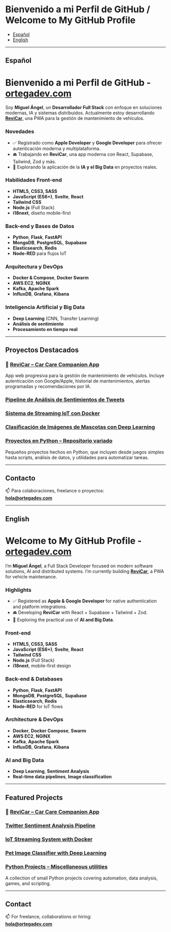 # Bienvenido a mi Perfil de GitHub / Welcome to My GitHub Profile

- [Español](#español)
- [English](#english)

---

## Español

# Bienvenido a mi Perfil de GitHub - [ortegadev.com](https://ortegadev.com)

Soy **Miguel Ángel**, un **Desarrollador Full Stack** con enfoque en soluciones modernas, IA y sistemas distribuidos. Actualmente estoy desarrollando [**ReviCar**](https://github.com/miguelicosan/car-care-companion-app), una PWA para la gestión de mantenimiento de vehículos.

### Novedades
- ✅ Registrado como **Apple Developer** y **Google Developer** para ofrecer autenticación moderna y multiplataforma.
- 🚘 Trabajando en **ReviCar**, una app moderna con React, Supabase, Tailwind, Zod y más.
- 🤖 Explorando la aplicación de la **IA y el Big Data** en proyectos reales.

### Habilidades Front-end
- **HTML5, CSS3, SASS**
- **JavaScript (ES6+)**, **Svelte**, **React**
- **Tailwind CSS**
- **Node.js** (Full Stack)
- **i18next**, diseño mobile-first

### Back-end y Bases de Datos
- **Python**, **Flask**, **FastAPI**
- **MongoDB**, **PostgreSQL**, **Supabase**
- **Elasticsearch**, **Redis**
- **Node-RED** para flujos IoT

### Arquitectura y DevOps
- **Docker & Compose**, **Docker Swarm**
- **AWS EC2**, **NGINX**
- **Kafka**, **Apache Spark**
- **InfluxDB**, **Grafana**, **Kibana**

### Inteligencia Artificial y Big Data
- **Deep Learning** (CNN, Transfer Learning)
- **Análisis de sentimiento**
- **Procesamiento en tiempo real**

---

## Proyectos Destacados

### 🚗 [ReviCar – Car Care Companion App](https://github.com/miguelicosan/car-care-companion-app)
App web progresiva para la gestión de mantenimiento de vehículos. Incluye autenticación con Google/Apple, historial de mantenimientos, alertas programadas y recomendaciones por IA.

### [Pipeline de Análisis de Sentimientos de Tweets](https://github.com/miguelicosan/twitter-sentiment-analysis)

### [Sistema de Streaming IoT con Docker](https://github.com/miguelicosan/streaming-iot)

### [Clasificación de Imágenes de Mascotas con Deep Learning](https://github.com/miguelicosan/deep-learning-pet-classification)

### [Proyectos en Python – Repositorio variado](https://github.com/miguelicosan/proyectos-python)
Pequeños proyectos hechos en Python, que incluyen desde juegos simples hasta scripts, análisis de datos, y utilidades para automatizar tareas.

---

## Contacto

📫 Para colaboraciones, freelance o proyectos:  
**hola@ortegadev.com**

---

## English

# Welcome to My GitHub Profile - [ortegadev.com](https://ortegadev.com)

I’m **Miguel Ángel**, a Full Stack Developer focused on modern software solutions, AI and distributed systems. I’m currently building [**ReviCar**](https://github.com/miguelicosan/car-care-companion-app), a PWA for vehicle maintenance.

### Highlights
- ✅ Registered as **Apple & Google Developer** for native authentication and platform integrations.
- 🚘 Developing **ReviCar** with React + Supabase + Tailwind + Zod.
- 🤖 Exploring the practical use of **AI and Big Data**.

### Front-end
- **HTML5, CSS3, SASS**
- **JavaScript (ES6+)**, **Svelte**, **React**
- **Tailwind CSS**
- **Node.js** (Full Stack)
- **i18next**, mobile-first design

### Back-end & Databases
- **Python**, **Flask**, **FastAPI**
- **MongoDB**, **PostgreSQL**, **Supabase**
- **Elasticsearch**, **Redis**
- **Node-RED** for IoT flows

### Architecture & DevOps
- **Docker**, **Docker Compose**, **Swarm**
- **AWS EC2**, **NGINX**
- **Kafka**, **Apache Spark**
- **InfluxDB**, **Grafana**, **Kibana**

### AI and Big Data
- **Deep Learning**, **Sentiment Analysis**
- **Real-time data pipelines**, **Image classification**

---

## Featured Projects

### 🚗 [ReviCar – Car Care Companion App](https://github.com/miguelicosan/car-care-companion-app)

### [Twitter Sentiment Analysis Pipeline](https://github.com/miguelicosan/twitter-sentiment-analysis)

### [IoT Streaming System with Docker](https://github.com/miguelicosan/streaming-iot)

### [Pet Image Classifier with Deep Learning](https://github.com/miguelicosan/deep-learning-pet-classification)

### [Python Projects – Miscellaneous utilities](https://github.com/miguelicosan/proyectos-python)
A collection of small Python projects covering automation, data analysis, games, and scripting.

---

## Contact

📫 For freelance, collaborations or hiring:  
**hola@ortegadev.com**
